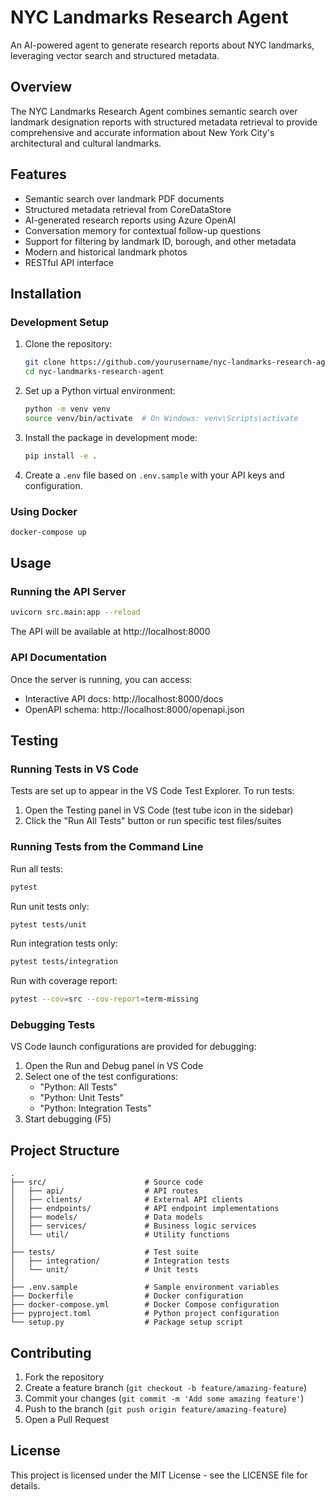 # NYC Landmarks Research Agent

An AI-powered agent to generate research reports about NYC landmarks, leveraging vector search and structured metadata.

## Overview

The NYC Landmarks Research Agent combines semantic search over landmark designation reports with structured metadata retrieval to provide comprehensive and accurate information about New York City's architectural and cultural landmarks.

## Features

- Semantic search over landmark PDF documents
- Structured metadata retrieval from CoreDataStore
- AI-generated research reports using Azure OpenAI
- Conversation memory for contextual follow-up questions
- Support for filtering by landmark ID, borough, and other metadata
- Modern and historical landmark photos
- RESTful API interface

## Installation

### Development Setup

1. Clone the repository:
   ```bash
   git clone https://github.com/yourusername/nyc-landmarks-research-agent.git
   cd nyc-landmarks-research-agent
   ```

2. Set up a Python virtual environment:
   ```bash
   python -m venv venv
   source venv/bin/activate  # On Windows: venv\Scripts\activate
   ```

3. Install the package in development mode:
   ```bash
   pip install -e .
   ```

4. Create a `.env` file based on `.env.sample` with your API keys and configuration.

### Using Docker

```bash
docker-compose up
```

## Usage

### Running the API Server

```bash
uvicorn src.main:app --reload
```

The API will be available at http://localhost:8000

### API Documentation

Once the server is running, you can access:
- Interactive API docs: http://localhost:8000/docs
- OpenAPI schema: http://localhost:8000/openapi.json

## Testing

### Running Tests in VS Code

Tests are set up to appear in the VS Code Test Explorer. To run tests:

1. Open the Testing panel in VS Code (test tube icon in the sidebar)
2. Click the "Run All Tests" button or run specific test files/suites

### Running Tests from the Command Line

Run all tests:
```bash
pytest
```

Run unit tests only:
```bash
pytest tests/unit
```

Run integration tests only:
```bash
pytest tests/integration
```

Run with coverage report:
```bash
pytest --cov=src --cov-report=term-missing
```

### Debugging Tests

VS Code launch configurations are provided for debugging:

1. Open the Run and Debug panel in VS Code
2. Select one of the test configurations:
   - "Python: All Tests"
   - "Python: Unit Tests"
   - "Python: Integration Tests"
3. Start debugging (F5)

## Project Structure

```
.
├── src/                      # Source code
│   ├── api/                  # API routes
│   ├── clients/              # External API clients
│   ├── endpoints/            # API endpoint implementations
│   ├── models/               # Data models
│   ├── services/             # Business logic services
│   └── util/                 # Utility functions
│
├── tests/                    # Test suite
│   ├── integration/          # Integration tests
│   └── unit/                 # Unit tests
│
├── .env.sample               # Sample environment variables
├── Dockerfile                # Docker configuration
├── docker-compose.yml        # Docker Compose configuration
├── pyproject.toml            # Python project configuration
└── setup.py                  # Package setup script
```

## Contributing

1. Fork the repository
2. Create a feature branch (`git checkout -b feature/amazing-feature`)
3. Commit your changes (`git commit -m 'Add some amazing feature'`)
4. Push to the branch (`git push origin feature/amazing-feature`)
5. Open a Pull Request

## License

This project is licensed under the MIT License - see the LICENSE file for details.
